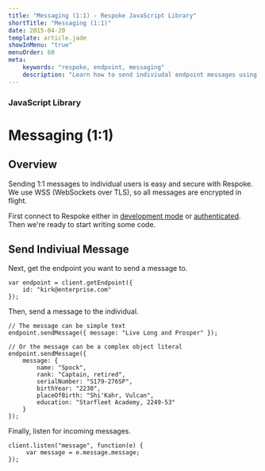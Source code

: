 ```yaml
---
title: "Messaging (1:1) - Respoke JavaScript Library"
shortTitle: "Messaging (1:1)"
date: 2015-04-20
template: article.jade
showInMenu: "true"
menuOrder: 60
meta:
    keywords: "respoke, endpoint, messaging"
    description: "Learn how to send indiviudal endpoint messages using Respoke"
---
```


### JavaScript Library
# Messaging (1:1)

## Overview

Sending 1:1 messages to individual users is easy and secure with Respoke. We use WSS (WebSockets over TLS), so all messages are encrypted in flight.

First connect to Respoke either in [development mode](/client/javascript/getting-started.html) or [authenticated](/client/javascript/guide/authentication.html). Then we're ready to start writing some code.

## Send Indiviual Message

Next, get the endpoint you want to send a message to.

    var endpoint = client.getEndpoint({
        id: "kirk@enterprise.com"
    });

Then, send a message to the individual.

    // The message can be simple text
    endpoint.sendMessage({ message: "Live Long and Prosper" });
    
    // Or the message can be a complex object literal
    endpoint.sendMessage({ 
        message: {
            name: "Spock",
            rank: "Captain, retired",
            serialNumber: "S179-276SP",
            birthYear: "2230",
            placeOfBirth: "Shi'Kahr, Vulcan",
            education: "Starfleet Academy, 2249-53"
        } 
    });

Finally, listen for incoming messages.

    client.listen("message", function(e) {
         var message = e.message.message;
    });